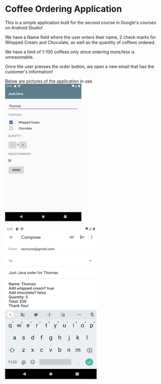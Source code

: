 # Coffee Ordering Application

This is a simple application built for the second course in Google's courses on Android Studio!

We have a Name field where the user enters their name, 2 check marks for Whipped Cream and Chocolate, as well as the
quantity of coffees ordered.

We have a limit of 1-100 coffees only since ordering more/less is unreasonable.

Once the user presses the order button, we open a new email that has the customer's information!

Below are pictures of the application in use.
<img src="https://github.com/tnguyenswe/Android-Studio-Projects/blob/master/Pictures/Screenshot_1584839090.png" width="250" height="450">

<img src="https://github.com/tnguyenswe/Android-Studio-Projects/blob/master/Pictures/Screenshot_1584839106.png" width="300" height="500">


